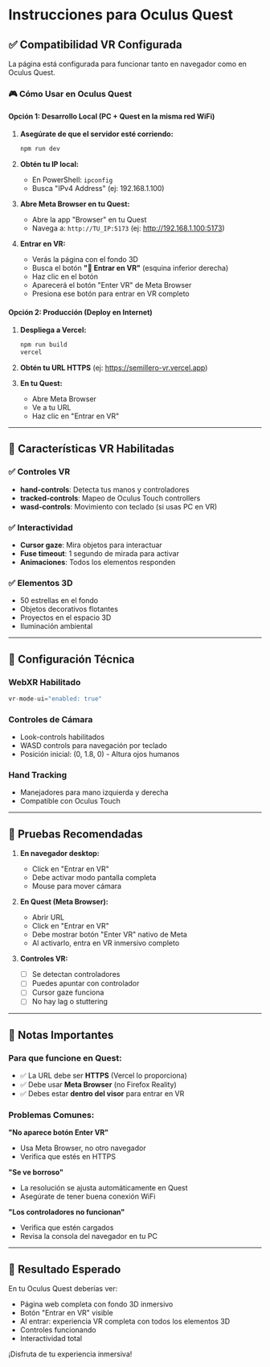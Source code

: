 # Instrucciones para Oculus Quest

## ✅ Compatibilidad VR Configurada

La página está configurada para funcionar tanto en navegador como en Oculus Quest.

### 🎮 Cómo Usar en Oculus Quest

#### Opción 1: Desarrollo Local (PC + Quest en la misma red WiFi)

1. **Asegúrate de que el servidor esté corriendo:**
   ```bash
   npm run dev
   ```

2. **Obtén tu IP local:**
   - En PowerShell: `ipconfig`
   - Busca "IPv4 Address" (ej: 192.168.1.100)

3. **Abre Meta Browser en tu Quest:**
   - Abre la app "Browser" en tu Quest
   - Navega a: `http://TU_IP:5173` (ej: http://192.168.1.100:5173)

4. **Entrar en VR:**
   - Verás la página con el fondo 3D
   - Busca el botón **"🥽 Entrar en VR"** (esquina inferior derecha)
   - Haz clic en el botón
   - Aparecerá el botón "Enter VR" de Meta Browser
   - Presiona ese botón para entrar en VR completo

#### Opción 2: Producción (Deploy en Internet)

1. **Despliega a Vercel:**
   ```bash
   npm run build
   vercel
   ```

2. **Obtén tu URL HTTPS** (ej: https://semillero-vr.vercel.app)

3. **En tu Quest:**
   - Abre Meta Browser
   - Ve a tu URL
   - Haz clic en "Entrar en VR"

---

## 🎯 Características VR Habilitadas

### ✅ Controles VR
- **hand-controls**: Detecta tus manos y controladores
- **tracked-controls**: Mapeo de Oculus Touch controllers
- **wasd-controls**: Movimiento con teclado (si usas PC en VR)

### ✅ Interactividad
- **Cursor gaze**: Mira objetos para interactuar
- **Fuse timeout**: 1 segundo de mirada para activar
- **Animaciones**: Todos los elementos responden

### ✅ Elementos 3D
- 50 estrellas en el fondo
- Objetos decorativos flotantes
- Proyectos en el espacio 3D
- Iluminación ambiental

---

## 🔧 Configuración Técnica

### WebXR Habilitado
```jsx
vr-mode-ui="enabled: true"
```

### Controles de Cámara
- Look-controls habilitados
- WASD controls para navegación por teclado
- Posición inicial: (0, 1.8, 0) - Altura ojos humanos

### Hand Tracking
- Manejadores para mano izquierda y derecha
- Compatible con Oculus Touch

---

## 🧪 Pruebas Recomendadas

1. **En navegador desktop:**
   - Click en "Entrar en VR"
   - Debe activar modo pantalla completa
   - Mouse para mover cámara

2. **En Quest (Meta Browser):**
   - Abrir URL
   - Click en "Entrar en VR"
   - Debe mostrar botón "Enter VR" nativo de Meta
   - Al activarlo, entra en VR inmersivo completo

3. **Controles VR:**
   - [ ] Se detectan controladores
   - [ ] Puedes apuntar con controlador
   - [ ] Cursor gaze funciona
   - [ ] No hay lag o stuttering

---

## 📱 Notas Importantes

### Para que funcione en Quest:
- ✅ La URL debe ser **HTTPS** (Vercel lo proporciona)
- ✅ Debe usar **Meta Browser** (no Firefox Reality)
- ✅ Debes estar **dentro del visor** para entrar en VR

### Problemas Comunes:

**"No aparece botón Enter VR"**
- Usa Meta Browser, no otro navegador
- Verifica que estés en HTTPS

**"Se ve borroso"**
- La resolución se ajusta automáticamente en Quest
- Asegúrate de tener buena conexión WiFi

**"Los controladores no funcionan"**
- Verifica que estén cargados
- Revisa la consola del navegador en tu PC

---

## 🎉 Resultado Esperado

En tu Oculus Quest deberías ver:
- Página web completa con fondo 3D inmersivo
- Botón "Entrar en VR" visible
- Al entrar: experiencia VR completa con todos los elementos 3D
- Controles funcionando
- Interactividad total

¡Disfruta de tu experiencia inmersiva!

